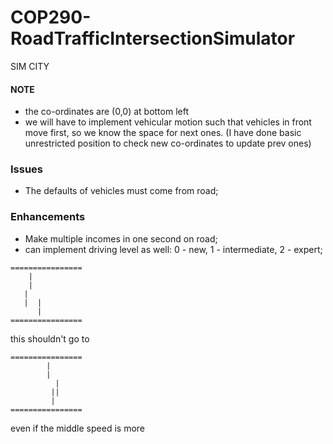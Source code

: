 # COP290-RoadTrafficIntersectionSimulator
SIM CITY

#### NOTE
- the co-ordinates are (0,0) at bottom left
- we will have to implement vehicular motion such that vehicles in front move first, so we know the space for next ones. (I have done basic unrestricted position to check new co-ordinates to update prev ones)

### Issues
- The defaults of vehicles must come from road;


### Enhancements
- Make multiple incomes in one second on road;
- can implement driving level as well: 0 - new, 1 - intermediate, 2 - expert;

```
================
    |
    |
   |  
   |  |
      |
================
```
this shouldn't go to
```
================
        |
        |
          |
         ||
         |
================
```
even if the middle speed is more
